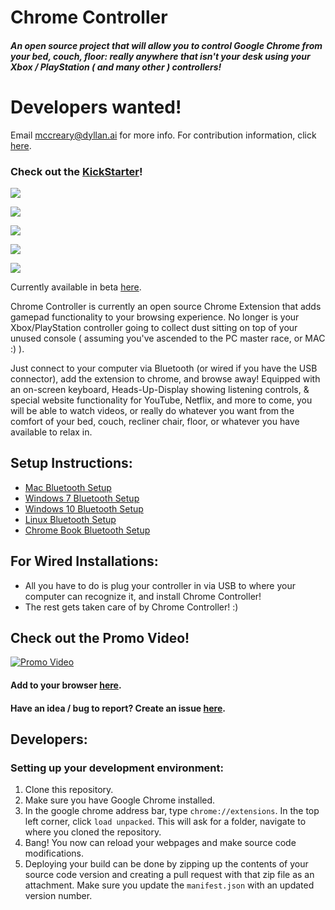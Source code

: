 # Chrome Controller
##### An open source project that will allow you to control Google Chrome from your bed, couch, floor: really anywhere that isn't your desk using your Xbox / PlayStation ( and many other ) controllers!

# Developers wanted! 
Email mccreary@dyllan.ai for more info.
For contribution information, click [here](#developers).


### Check out the [KickStarter](https://www.kickstarter.com/projects/1247505515/chrome-controller-xbox-ps4-controller-support-for)!

![](https://lh3.googleusercontent.com/6Bg3wIPEiUO8Yi-j0EHxwHqQtgpLlptSw2JHr1zO3xMh5TDFCYVdQTU1V91VTj1ahGamdWKelQ=w640-h400-e365)

![](https://lh3.googleusercontent.com/3bWw_SA08t-MqNivKMA3NlkuY3f4B4dXQswKVrEfnjxKJoJrv406UOE_FHe9nmtnzaFrdTtAjQ=w640-h400-e365)

![](https://lh3.googleusercontent.com/5KN3UmbYwZbJKQ3miTTWx-x0Xd5NtDmPfs6UUdsRbsUXWUCQuMzzVaan5U6gHCLO2fACjhakGDw=w640-h400-e365)

![](https://lh3.googleusercontent.com/7LJTC79XDJlT4CimSDkSFfoIUMZ2DFagzZWswM7f7zz2sy5IcIzbpgloztJ-TLMEGWOEwcivRbw=w640-h400-e365)

![](https://ksr-ugc.imgix.net/assets/022/661/690/1644e7b7f269bff9c7914090e25156d0_original.jpg?ixlib=rb-1.1.0&w=680&fit=max&v=1537817903&auto=format&gif-q=50&q=92&s=0d4cc9259698dd2808976df64e9d5707)
 
Currently available in beta [here](https://chrome.google.com/webstore/detail/chrome-controller/nilnjekagachinflbdkanmblmjpaimhl?hl=en-US).

Chrome Controller is currently an open source Chrome Extension that adds gamepad functionality to your browsing experience. No longer is your Xbox/PlayStation controller going to collect dust sitting on top of your unused console ( assuming you've ascended to the PC master race, or MAC :) ). 

Just connect to your computer via Bluetooth (or wired if you have the USB connector), add the extension to chrome, and browse away!
Equipped with an on-screen keyboard, Heads-Up-Display showing listening controls, & special website functionality for YouTube, Netflix, and more to come, you will be able to watch videos, or really do whatever you want from the comfort of your bed, couch, recliner chair, floor, or whatever you have available to relax in.

## Setup Instructions:
- [Mac Bluetooth Setup](https://support.apple.com/guide/mac-help/connect-a-bluetooth-device-blth1004/mac)
- [Windows 7 Bluetooth Setup](https://support.microsoft.com/en-us/help/15290/windows-connect-bluetooth-device)
- [Windows 10 Bluetooth Setup](https://www.windowscentral.com/how-and-why-use-bluetooth-on-windows-10)
- [Linux Bluetooth Setup](https://www.addictivetips.com/ubuntu-linux-tips/pair-and-use-bluetooth-devices-on-linux/)
- [Chrome Book Bluetooth Setup](https://support.google.com/chromebook/answer/2587653?hl=en)

## For Wired Installations:
- All you have to do is plug your controller in via USB to where your computer can recognize it, and install Chrome Controller!
- The rest gets taken care of by Chrome Controller! :)

## Check out the Promo Video!
[![Promo Video](https://img.youtube.com/vi/gWI6-R53KII/0.jpg)](https://www.youtube.com/watch?v=gWI6-R53KII)

#### Add to your browser [here](https://chrome.google.com/webstore/detail/chrome-controller/nilnjekagachinflbdkanmblmjpaimhl?hl=en-US&gl=US "Chrome Extension Page").
#### Have an idea / bug to report? Create an issue [here](https://github.com/McCrearyD/Chrome_Controller/issues/new "Create a New Issue").

 ## Developers:
 
 ### Setting up your development environment: 
 1. Clone this repository.
 2. Make sure you have Google Chrome installed.
 3. In the google chrome address bar, type `chrome://extensions`. In the top left corner, click `load unpacked`. This will ask for a folder, navigate to where you cloned the repository.
 4. Bang! You now can reload your webpages and make source code modifications.
 5. Deploying your build can be done by zipping up the contents of your source code version and creating a pull request with that zip file as an attachment. Make sure you update the `manifest.json` with an updated version number. 
 
